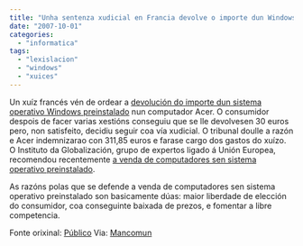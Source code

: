 ```yaml
---
title: "Unha sentenza xudicial en Francia devolve o importe dun Windows preinstalado"
date: "2007-10-01"
categories: 
  - "informatica"
tags: 
  - "lexislacion"
  - "windows"
  - "xuices"
---
```


Un xuíz francés vén de ordear a [devolución do importe dun sistema operativo Windows preinstalado](http://www.publico.es/002675/usuario/devuelvan/precio "Diario Público") nun computador Acer. O consumidor despois de facer varias xestións conseguiu que se lle devolvesen 30 euros pero, non satisfeito, decidiu seguir coa vía xudicial. O tribunal doulle a razón e Acer indemnizarao con 311,85 euros e farase cargo dos gastos do xuízo. O Instituto da Globalización, grupo de expertos ligado á Unión Europea, recomendou recentemente [a venda de computadores sen sistema operativo preinstalado](http://www.mancomun.org/novas/politicas-e-iniciativas/o-instituto-da-globalizacion-pide-que-os-computadores-venhan-sen-windows-preinst-4.html "Noticia Instituto da Globalización").

As razóns polas que se defende a venda de computadores sen sistema operativo preinstalado son basicamente dúas: maior liberdade de elección do consumidor, coa conseguinte baixada de prezos, e fomentar a libre competencia.

Fonte orixinal: [Público](http://www.publico.es/002675/usuario/devuelvan/precio "Diario Público") Via: [Mancomun](http://www.mancomun.org/novas/politicas-e-iniciativas/unha-sentenza-xudicial-en-francia-devolve-o-importe-dun-windows-preinst-4.html)
